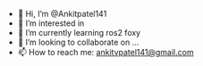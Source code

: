 - 👋 Hi, I’m @Ankitpatel141
- 👀 I’m interested in  
- 🌱 I’m currently learning ros2 foxy
- 💞️ I’m looking to collaborate on ...
- 📫 How to reach me: ankitvpatel141@gmail.com

<!---
Ankitpatel141/Ankitpatel141 is a ✨ special ✨ repository because its `README.md` (this file) appears on your GitHub profile.
You can click the Preview link to take a look at your changes.
--->
